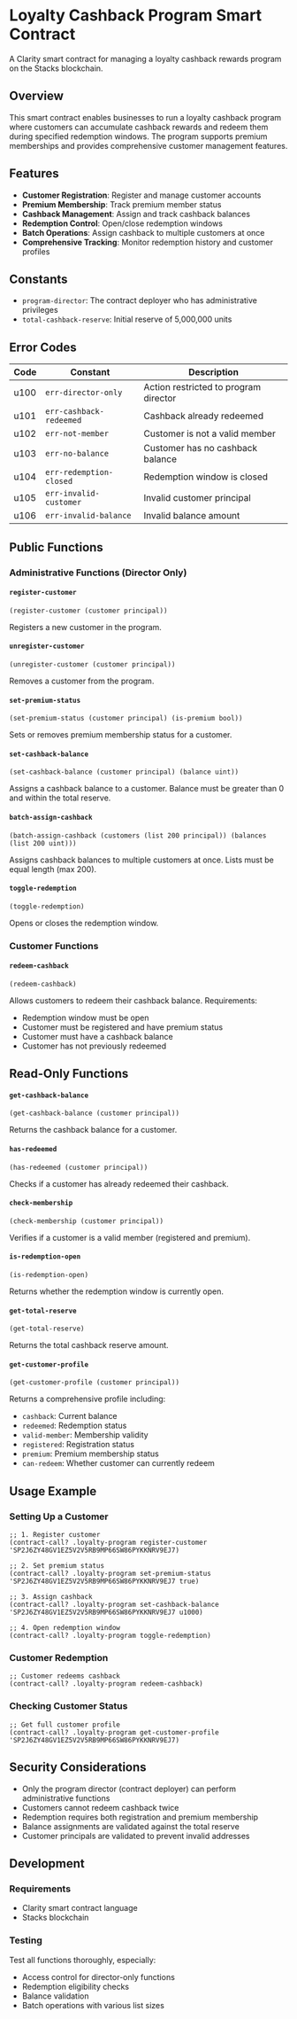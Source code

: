 # Loyalty Cashback Program Smart Contract

A Clarity smart contract for managing a loyalty cashback rewards program on the Stacks blockchain.

## Overview

This smart contract enables businesses to run a loyalty cashback program where customers can accumulate cashback rewards and redeem them during specified redemption windows. The program supports premium memberships and provides comprehensive customer management features.

## Features

- **Customer Registration**: Register and manage customer accounts
- **Premium Membership**: Track premium member status
- **Cashback Management**: Assign and track cashback balances
- **Redemption Control**: Open/close redemption windows
- **Batch Operations**: Assign cashback to multiple customers at once
- **Comprehensive Tracking**: Monitor redemption history and customer profiles

## Constants

- `program-director`: The contract deployer who has administrative privileges
- `total-cashback-reserve`: Initial reserve of 5,000,000 units

## Error Codes

| Code | Constant | Description |
|------|----------|-------------|
| u100 | `err-director-only` | Action restricted to program director |
| u101 | `err-cashback-redeemed` | Cashback already redeemed |
| u102 | `err-not-member` | Customer is not a valid member |
| u103 | `err-no-balance` | Customer has no cashback balance |
| u104 | `err-redemption-closed` | Redemption window is closed |
| u105 | `err-invalid-customer` | Invalid customer principal |
| u106 | `err-invalid-balance` | Invalid balance amount |

## Public Functions

### Administrative Functions (Director Only)

#### `register-customer`
```clarity
(register-customer (customer principal))
```
Registers a new customer in the program.

#### `unregister-customer`
```clarity
(unregister-customer (customer principal))
```
Removes a customer from the program.

#### `set-premium-status`
```clarity
(set-premium-status (customer principal) (is-premium bool))
```
Sets or removes premium membership status for a customer.

#### `set-cashback-balance`
```clarity
(set-cashback-balance (customer principal) (balance uint))
```
Assigns a cashback balance to a customer. Balance must be greater than 0 and within the total reserve.

#### `batch-assign-cashback`
```clarity
(batch-assign-cashback (customers (list 200 principal)) (balances (list 200 uint)))
```
Assigns cashback balances to multiple customers at once. Lists must be equal length (max 200).

#### `toggle-redemption`
```clarity
(toggle-redemption)
```
Opens or closes the redemption window.

### Customer Functions

#### `redeem-cashback`
```clarity
(redeem-cashback)
```
Allows customers to redeem their cashback balance. Requirements:
- Redemption window must be open
- Customer must be registered and have premium status
- Customer must have a cashback balance
- Customer has not previously redeemed

## Read-Only Functions

#### `get-cashback-balance`
```clarity
(get-cashback-balance (customer principal))
```
Returns the cashback balance for a customer.

#### `has-redeemed`
```clarity
(has-redeemed (customer principal))
```
Checks if a customer has already redeemed their cashback.

#### `check-membership`
```clarity
(check-membership (customer principal))
```
Verifies if a customer is a valid member (registered and premium).

#### `is-redemption-open`
```clarity
(is-redemption-open)
```
Returns whether the redemption window is currently open.

#### `get-total-reserve`
```clarity
(get-total-reserve)
```
Returns the total cashback reserve amount.

#### `get-customer-profile`
```clarity
(get-customer-profile (customer principal))
```
Returns a comprehensive profile including:
- `cashback`: Current balance
- `redeemed`: Redemption status
- `valid-member`: Membership validity
- `registered`: Registration status
- `premium`: Premium membership status
- `can-redeem`: Whether customer can currently redeem

## Usage Example

### Setting Up a Customer

```clarity
;; 1. Register customer
(contract-call? .loyalty-program register-customer 'SP2J6ZY48GV1EZ5V2V5RB9MP66SW86PYKKNRV9EJ7)

;; 2. Set premium status
(contract-call? .loyalty-program set-premium-status 'SP2J6ZY48GV1EZ5V2V5RB9MP66SW86PYKKNRV9EJ7 true)

;; 3. Assign cashback
(contract-call? .loyalty-program set-cashback-balance 'SP2J6ZY48GV1EZ5V2V5RB9MP66SW86PYKKNRV9EJ7 u1000)

;; 4. Open redemption window
(contract-call? .loyalty-program toggle-redemption)
```

### Customer Redemption

```clarity
;; Customer redeems cashback
(contract-call? .loyalty-program redeem-cashback)
```

### Checking Customer Status

```clarity
;; Get full customer profile
(contract-call? .loyalty-program get-customer-profile 'SP2J6ZY48GV1EZ5V2V5RB9MP66SW86PYKKNRV9EJ7)
```

## Security Considerations

- Only the program director (contract deployer) can perform administrative functions
- Customers cannot redeem cashback twice
- Redemption requires both registration and premium membership
- Balance assignments are validated against the total reserve
- Customer principals are validated to prevent invalid addresses

## Development

### Requirements
- Clarity smart contract language
- Stacks blockchain

### Testing
Test all functions thoroughly, especially:
- Access control for director-only functions
- Redemption eligibility checks
- Balance validation
- Batch operations with various list sizes
